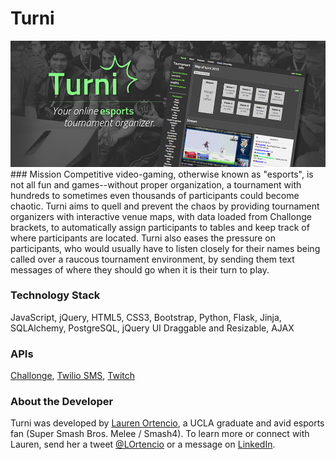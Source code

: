 # Turni
<img src="/static/img/turni2.png" alt="Turni">
### Mission
Competitive video-gaming, otherwise known as "esports", is not all fun and games--without proper organization, a tournament with hundreds to sometimes even thousands of participants could become chaotic.  Turni aims to quell and prevent the chaos by providing tournament organizers with interactive venue maps, with data loaded from Challonge brackets, to automatically assign participants to tables and keep track of where participants are located.  Turni also eases the pressure on participants, who would usually have to listen closely for their names being called over a raucous tournament environment, by sending them text messages of where they should go when it is their turn to play. 

### Technology Stack
JavaScript, jQuery, HTML5, CSS3, Bootstrap, Python, Flask, Jinja, SQLAlchemy, PostgreSQL, jQuery UI Draggable and Resizable, AJAX

### APIs
<a href="http://api.challonge.com/v1" target="_blank">Challonge</a>, <a href="https://www.twilio.com/sms" target="_blank">Twilio SMS</a>, <a href="http://dev.twitch.tv/" target="_blank">Twitch</a>

### About the Developer
Turni was developed by <a href="http://www.github.com/laurenor" target="_blank">Lauren Ortencio</a>, a UCLA graduate and avid esports fan (Super Smash Bros. Melee / Smash4).  To learn more or connect with Lauren, send her a tweet <a href="http://twitter.com/lortencio" target="_blank">@LOrtencio</a> or a message on <a href="http://www.linkedin.com/in/laurenortencio" target="_blank">LinkedIn</a>. 
